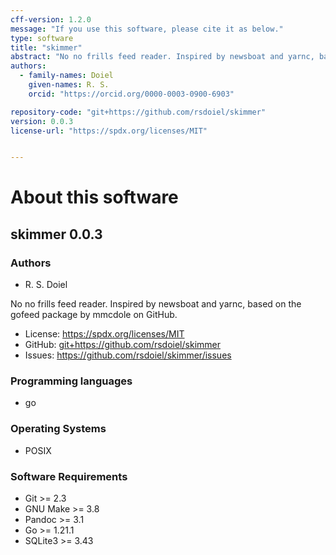 ```yaml
---
cff-version: 1.2.0
message: "If you use this software, please cite it as below."
type: software
title: "skimmer"
abstract: "No no frills feed reader. Inspired by newsboat and yarnc, based on the gofeed package by mmcdole on GitHub."
authors:
  - family-names: Doiel
    given-names: R. S.
    orcid: "https://orcid.org/0000-0003-0900-6903"

repository-code: "git+https://github.com/rsdoiel/skimmer"
version: 0.0.3
license-url: "https://spdx.org/licenses/MIT"


---
```


About this software
===================

## skimmer 0.0.3

### Authors

- R. S. Doiel



No no frills feed reader. Inspired by newsboat and yarnc, based on the gofeed package by mmcdole on GitHub.

- License: <https://spdx.org/licenses/MIT>
- GitHub: <git+https://github.com/rsdoiel/skimmer>
- Issues: <https://github.com/rsdoiel/skimmer/issues>


### Programming languages

- go

### Operating Systems

- POSIX

### Software Requirements

- Git &gt;= 2.3
- GNU Make &gt;= 3.8
- Pandoc &gt;= 3.1
- Go &gt;= 1.21.1
- SQLite3 &gt;= 3.43
